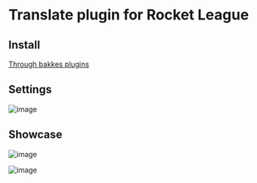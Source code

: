 # Translate plugin for Rocket League

## Install

[Through bakkes plugins](https://bakkesplugins.com/plugins/view/413)

## Settings

![image](https://github.com/0xleft/trnslt/assets/107749872/74444e6d-bf7a-4375-a24c-9b564d495558)

## Showcase

![image](https://github.com/0xleft/trnslt/assets/107749872/9b0c9920-6bf0-46e3-a95a-a879562da12b)


![image](https://github.com/0xleft/trnslt/assets/107749872/0504a702-6cfd-4548-ab00-ecacb1e2eb6c)